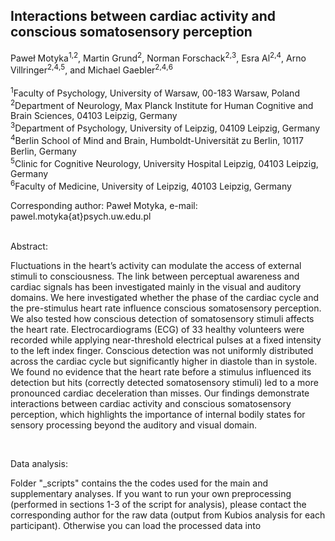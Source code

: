 ## Interactions between cardiac activity and conscious somatosensory perception

Paweł Motyka<sup>1</sup><sup>,</sup><sup>2</sup>, Martin Grund<sup>2</sup>, Norman Forschack<sup>2</sup><sup>,</sup><sup>3</sup>, Esra Al<sup>2</sup><sup>,</sup><sup>4</sup>, Arno Villringer<sup>2</sup><sup>,</sup><sup>4</sup><sup>,</sup><sup>5</sup>, and Michael Gaebler<sup>2</sup><sup>,</sup><sup>4</sup><sup>,</sup><sup>6</sup>
<br/>
<br/>
<sup>1</sup>Faculty of Psychology, University of Warsaw, 00-183 Warsaw, Poland <br/>
<sup>2</sup>Department of Neurology, Max Planck Institute for Human Cognitive and Brain Sciences, 04103 Leipzig, Germany  <br/>
<sup>3</sup>Department of Psychology, University of Leipzig, 04109 Leipzig, Germany <br/>
<sup>4</sup>Berlin School of Mind and Brain, Humboldt-Universität zu Berlin, 10117 Berlin, Germany <br/>
<sup>5</sup>Clinic for Cognitive Neurology, University Hospital Leipzig, 04103 Leipzig, Germany <br/>
<sup>6</sup>Faculty of Medicine, University of Leipzig, 40103 Leipzig, Germany <br/>

Corresponding author: Paweł Motyka, e-mail: pawel.motyka{at}psych.uw.edu.pl <br/>
<br/>

Abstract:
<br/>

Fluctuations in the heart’s activity can modulate the access of external stimuli to consciousness. The link between perceptual awareness and cardiac signals has been investigated mainly in the visual and auditory domains. We here investigated whether the phase of the cardiac cycle and the pre-stimulus heart rate influence conscious somatosensory perception. We also tested how conscious detection of somatosensory stimuli affects the heart rate. Electrocardiograms (ECG) of 33 healthy volunteers were recorded while applying near-threshold electrical pulses at a fixed intensity to the left index finger. Conscious detection was not uniformly distributed across the cardiac cycle but significantly higher in diastole than in systole. We found no evidence that the heart rate before a stimulus influenced its detection but hits (correctly detected somatosensory stimuli) led to a more pronounced cardiac deceleration than misses. Our findings demonstrate interactions between cardiac activity and conscious somatosensory perception, which highlights the importance of internal bodily states for sensory processing beyond the auditory and visual domain.

<br/>

Data analysis:

Folder "_scripts" contains the the codes used for the main and supplementary analyses. If you want to run your own preprocessing (performed in sections 1-3 of the script for analysis), please contact the corresponding author for the raw data (output from Kubios analysis for each participant). Otherwise you can load the processed data into 



